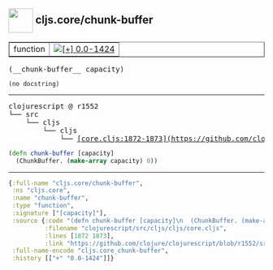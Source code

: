 ## <img width="48px" valign="middle" src="http://i.imgur.com/Hi20huC.png"> cljs.core/chunk-buffer

 <table border="1">
<tr>
<td>function</td>
<td><a href="https://github.com/cljsinfo/api-refs/tree/0.0-1424"><img valign="middle" alt="[+] 0.0-1424" src="https://img.shields.io/badge/+-0.0--1424-lightgrey.svg"></a> </td>
</tr>
</table>

 <samp>
(__chunk-buffer__ capacity)<br>
</samp>

```
(no docstring)
```

---

 <pre>
clojurescript @ r1552
└── src
    └── cljs
        └── cljs
            └── <ins>[core.cljs:1872-1873](https://github.com/clojure/clojurescript/blob/r1552/src/cljs/cljs/core.cljs#L1872-L1873)</ins>
</pre>

```clj
(defn chunk-buffer [capacity]
  (ChunkBuffer. (make-array capacity) 0))
```


---

```clj
{:full-name "cljs.core/chunk-buffer",
 :ns "cljs.core",
 :name "chunk-buffer",
 :type "function",
 :signature ["[capacity]"],
 :source {:code "(defn chunk-buffer [capacity]\n  (ChunkBuffer. (make-array capacity) 0))",
          :filename "clojurescript/src/cljs/cljs/core.cljs",
          :lines [1872 1873],
          :link "https://github.com/clojure/clojurescript/blob/r1552/src/cljs/cljs/core.cljs#L1872-L1873"},
 :full-name-encode "cljs.core_chunk-buffer",
 :history [["+" "0.0-1424"]]}

```
